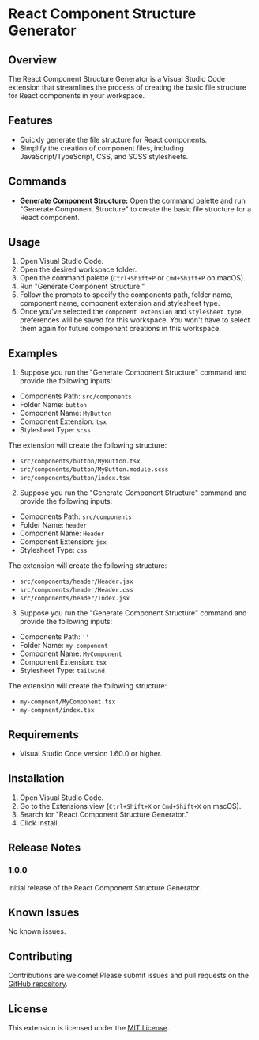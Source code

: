 # React Component Structure Generator

## Overview

The React Component Structure Generator is a Visual Studio Code extension that streamlines the process of creating the basic file structure for React components in your workspace.

## Features

- Quickly generate the file structure for React components.
- Simplify the creation of component files, including JavaScript/TypeScript, CSS, and SCSS stylesheets.

## Commands

- **Generate Component Structure:** Open the command palette and run "Generate Component Structure" to create the basic file structure for a React component.

## Usage

1. Open Visual Studio Code.
2. Open the desired workspace folder.
3. Open the command palette (`Ctrl+Shift+P` or `Cmd+Shift+P` on macOS).
4. Run "Generate Component Structure."
5. Follow the prompts to specify the components path, folder name, component name, component extension and stylesheet type.
6. Once you've selected the `component extension` and `stylesheet type`, preferences will be saved for this workspace. You won't have to select them again for future component creations in this workspace.

## Examples

1. Suppose you run the "Generate Component Structure" command and provide the following inputs:

- Components Path: `src/components`
- Folder Name: `button`
- Component Name: `MyButton`
- Component Extension: `tsx`
- Stylesheet Type: `scss`

The extension will create the following structure:

- `src/components/button/MyButton.tsx`
- `src/components/button/MyButton.module.scss`
- `src/components/button/index.tsx`

2. Suppose you run the "Generate Component Structure" command and provide the following inputs:

- Components Path: `src/components`
- Folder Name: `header`
- Component Name: `Header`
- Component Extension: `jsx`
- Stylesheet Type: `css`

The extension will create the following structure:

- `src/components/header/Header.jsx`
- `src/components/header/Header.css`
- `src/components/header/index.jsx`

3. Suppose you run the "Generate Component Structure" command and provide the following inputs:

- Components Path: `''`
- Folder Name: `my-component`
- Component Name: `MyComponent`
- Component Extension: `tsx`
- Stylesheet Type: `tailwind`

The extension will create the following structure:

- `my-compnent/MyComponent.tsx`
- `my-compnent/index.tsx`

## Requirements

- Visual Studio Code version 1.60.0 or higher.

## Installation

1. Open Visual Studio Code.
2. Go to the Extensions view (`Ctrl+Shift+X` or `Cmd+Shift+X` on macOS).
3. Search for "React Component Structure Generator."
4. Click Install.

## Release Notes

### 1.0.0

Initial release of the React Component Structure Generator.

## Known Issues

No known issues.

## Contributing

Contributions are welcome! Please submit issues and pull requests on the [GitHub repository](https://github.com/ranathedev/react-component-structure-generator).

## License

This extension is licensed under the [MIT License](https://github.com/ranathedev/react-component-structure-generator/blob/main/LICENSE).
